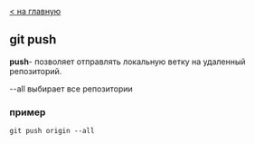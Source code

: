 [< на главную](/readme.md)

## git push

**push**- позволяет отправлять локальную ветку на удаленный репозиторий.

--all выбирает все репозитории
### пример 
```
git push origin --all
```